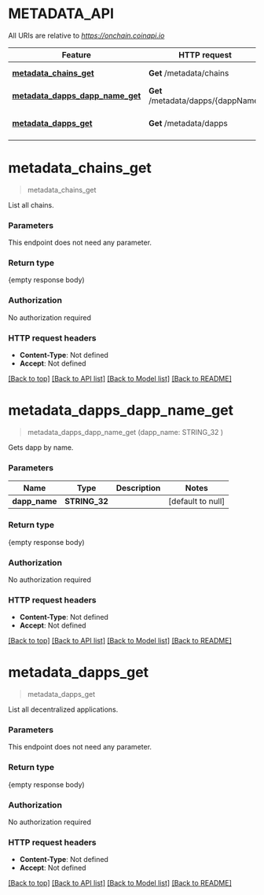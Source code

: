 # METADATA_API

All URIs are relative to *https://onchain.coinapi.io*

Feature | HTTP request | Description
------------- | ------------- | -------------
[**metadata_chains_get**](METADATA_API.md#metadata_chains_get) | **Get** /metadata/chains | List all chains.
[**metadata_dapps_dapp_name_get**](METADATA_API.md#metadata_dapps_dapp_name_get) | **Get** /metadata/dapps/{dappName} | Gets dapp by name.
[**metadata_dapps_get**](METADATA_API.md#metadata_dapps_get) | **Get** /metadata/dapps | List all decentralized applications.


# **metadata_chains_get**
> metadata_chains_get 


List all chains.


### Parameters
This endpoint does not need any parameter.

### Return type

{empty response body)

### Authorization

No authorization required

### HTTP request headers

 - **Content-Type**: Not defined
 - **Accept**: Not defined

[[Back to top]](#) [[Back to API list]](../README.md#documentation-for-api-endpoints) [[Back to Model list]](../README.md#documentation-for-models) [[Back to README]](../README.md)

# **metadata_dapps_dapp_name_get**
> metadata_dapps_dapp_name_get (dapp_name: STRING_32 )


Gets dapp by name.


### Parameters

Name | Type | Description  | Notes
------------- | ------------- | ------------- | -------------
 **dapp_name** | **STRING_32**|  | [default to null]

### Return type

{empty response body)

### Authorization

No authorization required

### HTTP request headers

 - **Content-Type**: Not defined
 - **Accept**: Not defined

[[Back to top]](#) [[Back to API list]](../README.md#documentation-for-api-endpoints) [[Back to Model list]](../README.md#documentation-for-models) [[Back to README]](../README.md)

# **metadata_dapps_get**
> metadata_dapps_get 


List all decentralized applications.


### Parameters
This endpoint does not need any parameter.

### Return type

{empty response body)

### Authorization

No authorization required

### HTTP request headers

 - **Content-Type**: Not defined
 - **Accept**: Not defined

[[Back to top]](#) [[Back to API list]](../README.md#documentation-for-api-endpoints) [[Back to Model list]](../README.md#documentation-for-models) [[Back to README]](../README.md)

